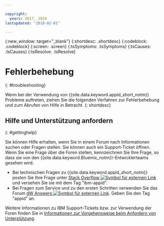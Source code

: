 ```yaml
---

copyright:
  years: 2017, 2018
lastupdated: "2018-02-01"

---
```

{:new_window: target="_blank"}
{:shortdesc: .shortdesc}
{:codeblock: .codeblock}
{:screen: .screen}
{:tsSymptoms: .tsSymptoms}
{:tsCauses: .tsCauses}
{:tsResolve: .tsResolve}

# Fehlerbehebung
{: #troubleshooting}

Wenn bei der Verwendung von {{site.data.keyword.appid_short_notm}} Probleme auftreten, ziehen Sie die folgenden Verfahren zur Fehlerbehebung und zum Abrufen von Hilfe in Betracht.
{: shortdesc}


## Hilfe und Unterstützung anfordern
{: #gettinghelp}

Sie können Hilfe erhalten, wenn Sie in einem Forum nach Informationen suchen oder Fragen stellen. Sie können auch ein Support-Ticket öffnen. Wenn Sie eine Frage über die Foren stellen, kennzeichnen Sie Ihre Frage, so dass sie von den {{site.data.keyword.Bluemix_notm}}-Entwicklerteams gesehen wird.
  * Bei technischen Fragen zu {{site.data.keyword.appid_short_notm}} posten Sie Ihre Frage unter <a href="http://stackoverflow.com/search?q=appid+ibm-bluemix" target="_blank">Stack Overflow <img src="../../icons/launch-glyph.svg" alt="Symbol für externen Link"></a> und versehen Sie sie mit dem Tag "ibm-appid".
  * Bei Fragen zum Service und zu den ersten Schritten verwenden Sie das Forum <a href="https://developer.ibm.com/answers/search.html?f=&type=question&redirect=search%2Fsearch&sort=relevance&q=appid%20[bluemix]" target="_blank">dW Answers <img src="../../icons/launch-glyph.svg" alt="Symbol für externen Link"></a>. Geben Sie den Tag "appid" an.

Weitere Informationen zu IBM Support-Tickets bzw. zur Verwendung der Foren finden Sie in [Informationen zur Vorgehensweise beim Anfordern von Unterstützung](/docs/get-support/howtogetsupport.html#getting-customer-support).
